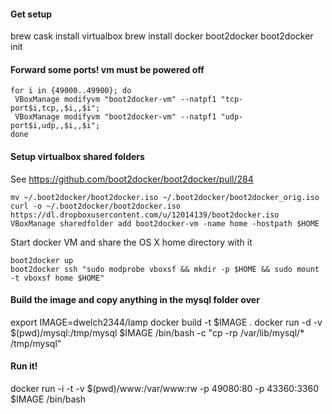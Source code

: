#### Get setup
brew cask install virtualbox
brew install docker boot2docker
boot2docker init

#### Forward some ports! vm must be powered off
```
for i in {49000..49900}; do
 VBoxManage modifyvm "boot2docker-vm" --natpf1 "tcp-port$i,tcp,,$i,,$i";
 VBoxManage modifyvm "boot2docker-vm" --natpf1 "udp-port$i,udp,,$i,,$i";
done
```

#### Setup virtualbox shared folders
See https://github.com/boot2docker/boot2docker/pull/284

```
mv ~/.boot2docker/boot2docker.iso ~/.boot2docker/boot2docker_orig.iso
curl -o ~/.boot2docker/boot2docker.iso https://dl.dropboxusercontent.com/u/12014139/boot2docker.iso
VBoxManage sharedfolder add boot2docker-vm -name home -hostpath $HOME
```

Start docker VM and share the OS X home directory with it
```
boot2docker up
boot2docker ssh "sudo modprobe vboxsf && mkdir -p $HOME && sudo mount -t vboxsf home $HOME"
```

#### Build the image and copy anything in the mysql folder over
export IMAGE=dwelch2344/lamp
docker build -t $IMAGE .
docker run -d -v $(pwd)/mysql:/tmp/mysql $IMAGE /bin/bash -c "cp -rp /var/lib/mysql/* /tmp/mysql"


#### Run it!
docker run -i -t -v $(pwd)/www:/var/www:rw -p 49080:80 -p 43360:3360 $IMAGE /bin/bash
